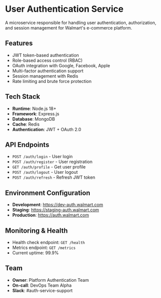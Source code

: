 # User Authentication Service
A microservice responsible for handling user authentication, authorization, and session management for Walmart's e-commerce platform.

## Features
- JWT token-based authentication
- Role-based access control (RBAC)
- OAuth integration with Google, Facebook, Apple
- Multi-factor authentication support
- Session management with Redis
- Rate limiting and brute force protection

## Tech Stack
- **Runtime**: Node.js 18+
- **Framework**: Express.js
- **Database**: MongoDB
- **Cache**: Redis
- **Authentication**: JWT + OAuth 2.0

## API Endpoints
- `POST /auth/login` - User login
- `POST /auth/register` - User registration  
- `GET /auth/profile` - Get user profile
- `POST /auth/logout` - User logout
- `POST /auth/refresh` - Refresh JWT token

## Environment Configuration
- **Development**: https://dev-auth.walmart.com
- **Staging**: https://staging-auth.walmart.com  
- **Production**: https://auth.walmart.com

## Monitoring & Health
- Health check endpoint: `GET /health`
- Metrics endpoint: `GET /metrics`
- Current uptime: 99.9%

## Team
- **Owner**: Platform Authentication Team
- **On-call**: DevOps Team Alpha
- **Slack**: #auth-service-support
